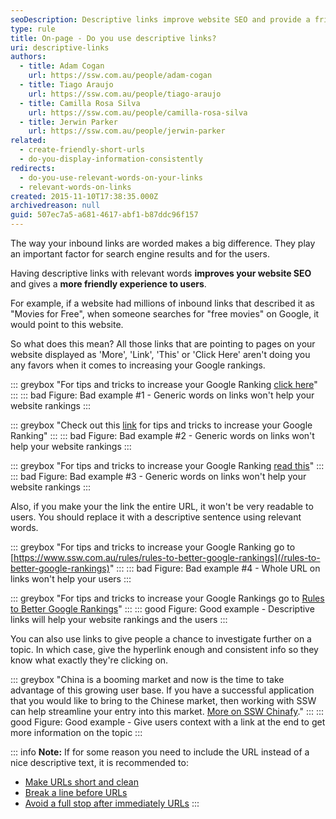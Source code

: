 ```yaml
---
seoDescription: Descriptive links improve website SEO and provide a friendly experience to users.
type: rule
title: On-page - Do you use descriptive links?
uri: descriptive-links
authors:
  - title: Adam Cogan
    url: https://ssw.com.au/people/adam-cogan
  - title: Tiago Araujo
    url: https://ssw.com.au/people/tiago-araujo
  - title: Camilla Rosa Silva
    url: https://ssw.com.au/people/camilla-rosa-silva
  - title: Jerwin Parker
    url: https://ssw.com.au/people/jerwin-parker
related:
  - create-friendly-short-urls
  - do-you-display-information-consistently
redirects:
  - do-you-use-relevant-words-on-your-links
  - relevant-words-on-links
created: 2015-11-10T17:38:35.000Z
archivedreason: null
guid: 507ec7a5-a681-4617-abf1-b87ddc96f157
---
```


The way your inbound links are worded makes a big difference. They play an important factor for search engine results and for the users.

Having descriptive links with relevant words **improves your website SEO** and gives a **more friendly experience to users**.

<!--endintro-->

For example, if a website had millions of inbound links that described it as "Movies for Free", when someone searches for "free movies" on Google, it would point to this website.

So what does this mean? All those links that are pointing to pages on your website displayed as 'More', 'Link', 'This' or 'Click Here' aren't doing you any favors when it comes to increasing your Google rankings.

::: greybox
"For tips and tricks to increase your Google Ranking [click here](/rules-to-better-google-rankings)"
:::
::: bad
Figure: Bad example #1 - Generic words on links won't help your website rankings
:::

::: greybox
"Check out this [link](/rules-to-better-google-rankings) for tips and tricks to increase your Google Ranking"
:::
::: bad
Figure: Bad example #2 - Generic words on links won't help your website rankings
:::

::: greybox
"For tips and tricks to increase your Google Ranking [read this](/rules-to-better-google-rankings)"
:::
::: bad
Figure: Bad example #3 - Generic words on links won't help your website rankings
:::

Also, if you make your the link the entire URL, it won't be very readable to users. You should replace it with a descriptive sentence using relevant words.

::: greybox
"For tips and tricks to increase your Google Ranking go to [https://www.ssw.com.au/rules/rules-to-better-google-rankings](/rules-to-better-google-rankings)"
:::
::: bad
Figure: Bad example #4 - Whole URL on links won't help your users
:::

::: greybox
"For tips and tricks to increase your Google Rankings go to [Rules to Better Google Rankings](/rules-to-better-google-rankings)"
:::
::: good
Figure: Good example - Descriptive links will help your website rankings and the users
:::

You can also use links to give people a chance to investigate further on a topic. In which case, give the hyperlink enough and consistent info so they know what exactly they're clicking on.

::: greybox
"China is a booming market and now is the time to take advantage of this growing user base. If you have a successful application that you would like to bring to the Chinese market, then working with SSW can help streamline your entry into this market. [More on SSW Chinafy](https://www.ssw.com.au/consulting/chinafy-app)."
:::
::: good
Figure: Good example - Give users context with a link at the end to get more information on the topic
:::

::: info
**Note:** If for some reason you need to include the URL instead of a nice descriptive text, it is recommended to:

- [Make URLs short and clean](/create-friendly-short-urls)
- [Break a line before URLs](/format-new-lines/#urls)
- [Avoid a full stop after immediately URLs](/avoid-full-stops)
:::
